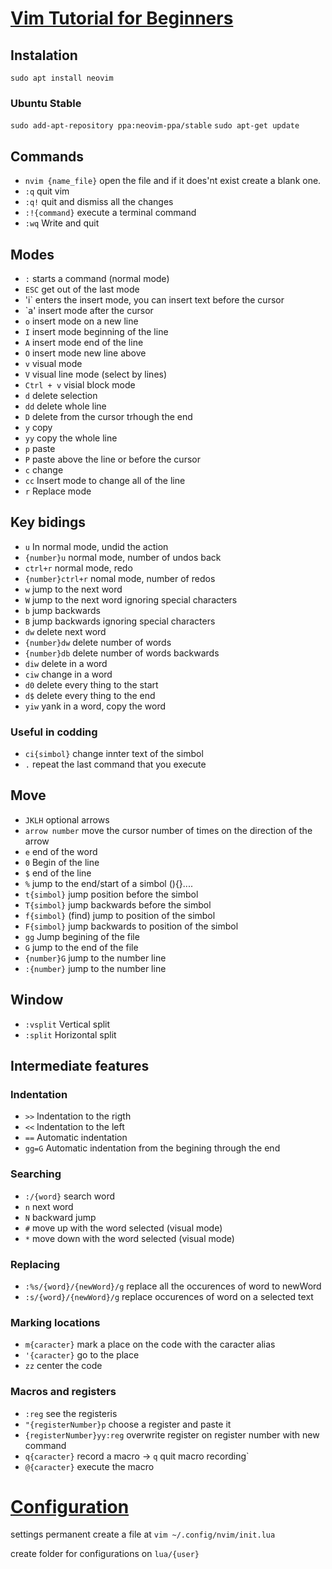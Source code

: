 # [Vim Tutorial for Beginners](https://www.youtube.com/watch?v=RZ4p-saaQkc&list=PLOtQYb9WRfK8a-eOy-y-svugArcIiGiqI&index=1) 
## Instalation
`sudo apt install neovim`

### Ubuntu Stable
`sudo add-apt-repository ppa:neovim-ppa/stable`
`sudo apt-get update`

## Commands

- `nvim {name_file}` open the file and if it does'nt exist create a blank one.
- `:q` quit vim
- `:q!` quit and dismiss all the changes
- `:!{command}` execute a terminal command
- `:wq` Write and quit

## Modes
- `:` starts a command (normal mode)
- `ESC` get out of the last mode
- 'i` enters the insert mode, you can insert text before the cursor
- `a' insert mode after the cursor
- `o` insert mode on a new line
- `I` insert mode beginning of the line
- `A` insert mode end of the line
- `O` insert mode new line above
- `v` visual mode
- `V` visual line mode (select by lines)
- `Ctrl + v` visial block mode
- `d` delete selection
- `dd` delete whole line
- `D` delete from the cursor trhough the end
- `y` copy
- `yy` copy the whole line
- `p` paste
- `P` paste above the line or before the cursor
- `c` change
- `cc` Insert mode to change all of the line
- `r` Replace mode

## Key bidings
- `u` In normal mode, undid the action
- `{number}u` normal mode, number of undos back
- `ctrl+r` normal mode, redo
- `{number}ctrl+r` nomal mode, number of redos
- `w` jump to the next word
- `W` jump to the next word ignoring special characters
- `b` jump backwards
- `B` jump backwards ignoring special characters
- `dw` delete next word
- `{number}dw` delete number of words
- `{number}db` delete number of words backwards
- `diw` delete in a word
- `ciw` change in a word
- `d0` delete every thing to the start
- `d$` delete every thing to the end
- `yiw` yank in a word, copy the word

### Useful in codding
- `ci{simbol}` change innter text of the simbol
- `.` repeat the last command that you execute 
## Move
- `JKLH` optional arrows
- `arrow number` move the cursor number of times on the direction of the arrow
- `e` end of the word
- `0` Begin of the line
- `$` end of the line
- `%` jump to the end/start of a simbol (){}....
- `t{simbol}` jump position before the simbol
- `T{simbol}` jump backwards before the simbol
- `f{simbol}` (find) jump to position of the simbol
- `F{simbol}` jump backwards to position of the simbol
- `gg` Jump begining of the file
- `G` jump to the end of the file
- `{number}G` jump to the number line
- `:{number}` jump to the number line

## Window
- `:vsplit` Vertical split
- `:split` Horizontal split

## Intermediate features

### Indentation
- `>>` Indentation to the rigth
- `<<` Indentation to the left
- `==` Automatic indentation
- `gg=G` Automatic indentation from the begining through the end

### Searching
- `:/{word}` search word
- `n` next word
- `N` backward jump
- `#` move up with the word selected (visual mode)
- `*` move down with the word selected (visual mode)

### Replacing
- `:%s/{word}/{newWord}/g` replace all the occurences of word to newWord
- `:s/{word}/{newWord}/g` replace occurences of word on a selected text

### Marking locations 
- `m{caracter}` mark a place on the code with the caracter alias
- `'{caracter}` go to the place 
- `zz` center the code

### Macros and registers
- `:reg` see the registeris
- `"{registerNumber}p` choose a register and paste it
- `{registerNumber}yy:reg` overwrite register on register number with new command
- `q{caracter}` record a macro -> `q` quit macro recording`
- `@{caracter}` execute the macro

# [Configuration](https://www.youtube.com/playlist?list=PLhoH5vyxr6Qq41NFL4GvhFp-WLd5xzIzZ)

settings permanent create a file at `vim ~/.config/nvim/init.lua`

create folder for configurations on `lua/{user}`

